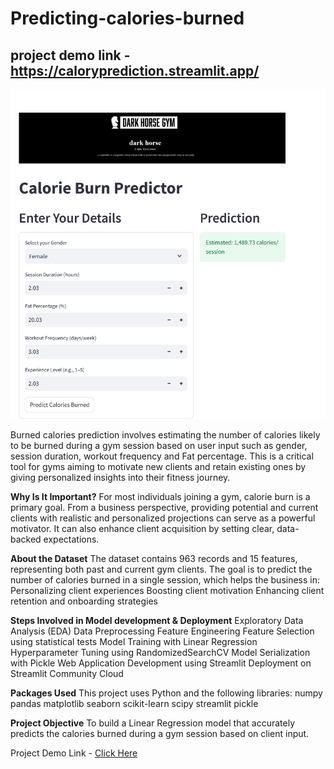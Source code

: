 # Predicting-calories-burned

## project demo link - https://caloryprediction.streamlit.app/
![Alt text](images/logo.png)

Burned calories prediction involves estimating the number of calories likely to be burned during a gym session based on user input such as gender, session duration, workout frequency and Fat percentage. This is a critical tool for gyms aiming to motivate new clients and retain existing ones by giving personalized insights into their fitness journey.

**Why Is It Important?**
For most individuals joining a gym, calorie burn is a primary goal. From a business perspective, providing potential and current clients with realistic and personalized projections can serve as a powerful motivator. It can also enhance client acquisition by setting clear, data-backed expectations.

**About the Dataset**
The dataset contains 963 records and 15 features, representing both past and current gym clients. The goal is to predict the number of calories burned in a single session, which helps the business in:
Personalizing client experiences
Boosting client motivation
Enhancing client retention and onboarding strategies

**Steps Involved in Model development & Deployment**
Exploratory Data Analysis (EDA)
Data Preprocessing
Feature Engineering
Feature Selection using statistical tests
Model Training with Linear Regression
Hyperparameter Tuning using RandomizedSearchCV
Model Serialization with Pickle
Web Application Development using Streamlit
Deployment on Streamlit Community Cloud

**Packages Used**
This project uses Python and the following libraries:
numpy
pandas
matplotlib
seaborn
scikit-learn
scipy
streamlit
pickle

**Project Objective**
To build a Linear Regression model that accurately predicts the calories burned during a gym session based on client input.

Project Demo Link - [Click Here](https://caloryprediction.streamlit.app/)

